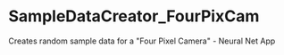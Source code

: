 # SampleDataCreator_FourPixCam
 Creates random sample data for a "Four Pixel Camera" - Neural Net App
